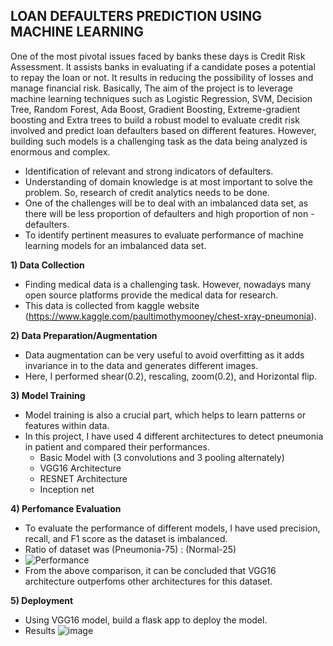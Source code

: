 <h2>LOAN DEFAULTERS PREDICTION USING MACHINE LEARNING</h2>

One of the most pivotal issues faced by banks these days is Credit Risk Assessment. It assists banks in evaluating if a candidate poses a potential to repay the loan or not. 
It results in reducing the possibility of losses and manage financial risk. Basically, The aim of the project is to leverage machine learning techniques such as Logistic Regression, SVM, Decision Tree, Random Forest, Ada Boost, Gradient Boosting, Extreme-gradient boosting and Extra trees to build a robust model to evaluate credit risk involved and predict loan defaulters based on different features. However, building such models is a challenging task as the data being analyzed is enormous and complex.

- Identification of relevant and strong indicators of defaulters. 
- Understanding of domain knowledge is at most important to solve the problem. So, research of credit analytics needs to be done. 
- One of the challenges will be to deal with an imbalanced data set, as there will be less proportion of defaulters and high proportion of non -defaulters.
- To identify pertinent measures to evaluate performance of machine learning models for an imbalanced data set.


<b>1) Data Collection</b>
  - Finding medical data is a challenging task. However, nowadays many open source platforms provide the medical data for research.
  - This data is collected from kaggle website (https://www.kaggle.com/paultimothymooney/chest-xray-pneumonia).
  
<b>2) Data Preparation/Augmentation</b>
  - Data augmentation can be very useful to avoid overfitting as it adds invariance in to the data and generates different images.
  - Here, I performed shear(0.2), rescaling, zoom(0.2), and Horizontal flip.

<b>3) Model Training</b>
  - Model training is also a crucial part, which helps to learn patterns or features within data.
  - In this project, I have used 4 different architectures to detect pneumonia in patient and compared their performances.
    - Basic Model with (3 convolutions and 3 pooling alternately)
    - VGG16 Architecture
    - RESNET Architecture
    - Inception net

<b>4) Perfomance Evaluation</b>
  - To evaluate the performance of different models, I have used precision, recall, and F1 score as the dataset is imbalanced.
  - Ratio of dataset was (Pneumonia-75) : (Normal-25)
  - ![Performance](https://user-images.githubusercontent.com/55615788/118265208-6f67b280-b4d6-11eb-8fe8-c3f10f483200.JPG)
  - From the above comparison, it can be concluded that VGG16 architecture outperfoms other architectures for this dataset.

<b>5) Deployment</b>
  - Using VGG16 model, build a flask app to deploy the model.
  - Results
  ![image](https://user-images.githubusercontent.com/55615788/118357994-63452900-b59a-11eb-9ead-9079747c1a22.png)
  
  
  
  
  
